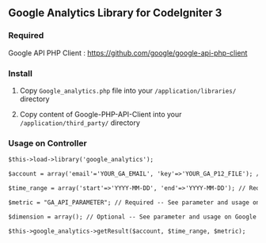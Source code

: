 ## Google Analytics Library for CodeIgniter 3

### Required

Google API PHP Client : https://github.com/google/google-api-php-client

### Install

1. Copy `Google_analytics.php` file into your `/application/libraries/` directory

2. Copy content of Google-PHP-API-Client into your `/application/third_party/` directory

### Usage on Controller

```html
$this->load->library('google_analytics');

$account = array('email'='YOUR_GA_EMAIL', 'key'=>'YOUR_GA_P12_FILE'); // Required

$time_range = array('start'=>'YYYY-MM-DD', 'end'=>'YYYY-MM-DD'); // Required

$metric = "GA_API_PARAMETER"; // Required -- See parameter and usage on Google Analytics API

$dimension = array(); // Optional -- See parameter and usage on Google Analytics API

$this->google_analytics->getResult($account, $time_range, $metric);
```
